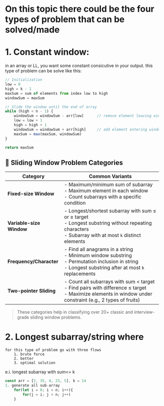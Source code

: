 # On this topic there could be the four types of problem that can be solved/made
# 1. Constant window: 
in an array or LL, you want some constant consicutive in your output.
this type of problem can be solve like this: 
```javascript
// Initialization
low = 0
high = k - 1
maxSum = sum of elements from index low to high
windowSum = maxSum

// Slide the window until the end of array
while (high < n - 1) {
    windowSum = windowSum - arr[low]      // remove element leaving window
    low = low + 1
    high = high + 1
    windowSum = windowSum + arr[high]     // add element entering window
    maxSum = max(maxSum, windowSum)
}

return maxSum
```
## 🧠 Sliding Window Problem Categories

| Category              | Common Variants                                                           |
|-----------------------|---------------------------------------------------------------------------|
| **Fixed-size Window** | - Maximum/minimum sum of subarray<br>- Maximum element in each window<br>- Count subarrays with a specific condition |
| **Variable-size Window** | - Longest/shortest subarray with sum ≤ or ≥ target<br>- Longest substring without repeating characters<br>- Subarray with at most `k` distinct elements |
| **Frequency/Character** | - Find all anagrams in a string<br>- Minimum window substring<br>- Permutation inclusion in string<br>- Longest substring after at most `k` replacements |
| **Two-pointer Sliding** | - Count all subarrays with sum < target<br>- Find pairs with difference ≤ target<br>- Maximize elements in window under constraint (e.g., 2 types of fruits) |

> These categories help in classifying over 20+ classic and interview-grade sliding window problems.



# 2. Longest subarray/string where <condition> 
    for this type of problem go with three flows
        1. brute force
        2. better 
        3. optimal solution
e.i. longest subarray with sum<= k
```js
const arr = [2, 35, 4, 23, 5], k = 14
1. generate all sub-array 
    for(let i = 0; i < n; i++){
        for(j = i; j < n; j++)
    }
```